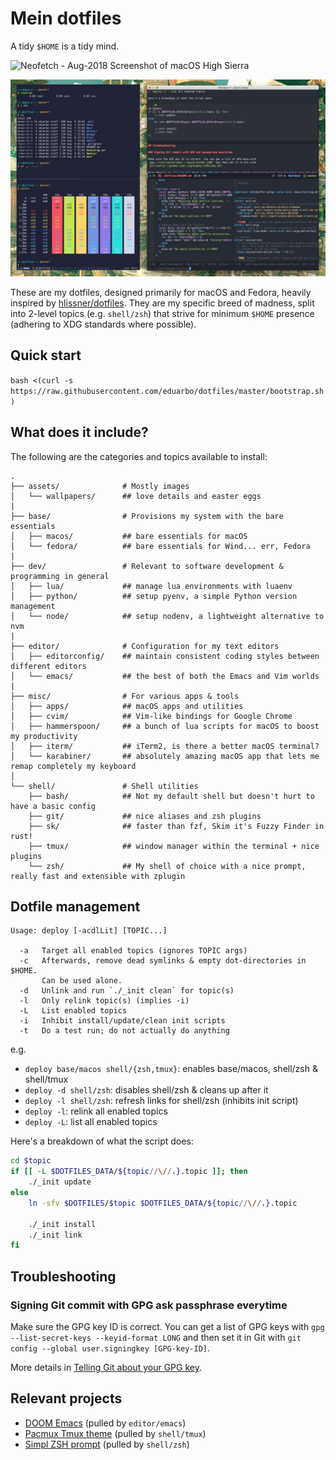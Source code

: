 # Mein dotfiles

A tidy `$HOME` is a tidy mind.

![Neofetch - Aug-2018 Screenshot of macOS High Sierra](assets/neofetch1.png)

![Workflow - Aug-2018 Screenshot of macOS High Sierra](assets/workflow2.png)

These are my dotfiles, designed primarily for macOS and Fedora, heavily inspired
by [hlissner/dotfiles](https://github.com/hlissner/dotfiles). They are my
specific breed of madness, split into 2-level topics (e.g. `shell/zsh`) that
strive for minimum `$HOME` presence (adhering to XDG standards where possible).

## Quick start

`bash <(curl -s https://raw.githubusercontent.com/eduarbo/dotfiles/master/bootstrap.sh)`

## What does it include?

The following are the categories and topics available to install:

```
.
├── assets/              # Mostly images
│   └── wallpapers/      ## love details and easter eggs
|
├── base/                # Provisions my system with the bare essentials
│   ├── macos/           ## bare essentials for macOS
│   └── fedora/          ## bare essentials for Wind... err, Fedora
|
├── dev/                 # Relevant to software development & programming in general
│   ├── lua/             ## manage lua environments with luaenv
│   ├── python/          ## setup pyenv, a simple Python version management
│   └── node/            ## setup nodenv, a lightweight alternative to nvm
|
├── editor/              # Configuration for my text editors
│   ├── editorconfig/    ## maintain consistent coding styles between different editors
│   └── emacs/           ## the best of both the Emacs and Vim worlds
|
├── misc/                # For various apps & tools
│   ├── apps/            ## macOS apps and utilities
│   ├── cvim/            ## Vim-like bindings for Google Chrome
│   ├── hammerspoon/     ## a bunch of lua scripts for macOS to boost my productivity
│   ├── iterm/           ## iTerm2, is there a better macOS terminal?
│   └── karabiner/       ## absolutely amazing macOS app that lets me remap completely my keyboard
│
└── shell/               # Shell utilities
    ├── bash/            ## Not my default shell but doesn't hurt to have a basic config
    ├── git/             ## nice aliases and zsh plugins
    ├── sk/              ## faster than fzf, Skim it's Fuzzy Finder in rust!
    ├── tmux/            ## window manager within the terminal + nice plugins
    └── zsh/             ## My shell of choice with a nice prompt, really fast and extensible with zplugin
```

## Dotfile management

```
Usage: deploy [-acdlLit] [TOPIC...]

  -a   Target all enabled topics (ignores TOPIC args)
  -c   Afterwards, remove dead symlinks & empty dot-directories in $HOME.
       Can be used alone.
  -d   Unlink and run `./_init clean` for topic(s)
  -l   Only relink topic(s) (implies -i)
  -L   List enabled topics
  -i   Inhibit install/update/clean init scripts
  -t   Do a test run; do not actually do anything
```

e.g.
+ `deploy base/macos shell/{zsh,tmux}`: enables base/macos, shell/zsh & shell/tmux
+ `deploy -d shell/zsh`: disables shell/zsh & cleans up after it
+ `deploy -l shell/zsh`: refresh links for shell/zsh (inhibits init script)
+ `deploy -l`: relink all enabled topics
+ `deploy -L`: list all enabled topics

Here's a breakdown of what the script does:

``` sh
cd $topic
if [[ -L $DOTFILES_DATA/${topic//\//.}.topic ]]; then
    ./_init update
else
    ln -sfv $DOTFILES/$topic $DOTFILES_DATA/${topic//\//.}.topic

    ./_init install
    ./_init link
fi
```

## Troubleshooting

### Signing Git commit with GPG ask passphrase everytime

Make sure the GPG key ID is correct. You can get a list of GPG keys with
`gpg --list-secret-keys --keyid-format LONG` and then set it in Git with
`git config --global user.signingkey [GPG-key-ID]`.

More details in [Telling Git about your GPG key](https://help.github.com/articles/telling-git-about-your-gpg-key/).

## Relevant projects

+ [DOOM Emacs](https://github.com/hlissner/doom-emacs) (pulled by `editor/emacs`)
+ [Pacmux Tmux theme](https://github.com/eduarbo/pacmux) (pulled by `shell/tmux`)
+ [Simpl ZSH prompt](https://github.com/eduarbo/simpl) (pulled by `shell/zsh`)
